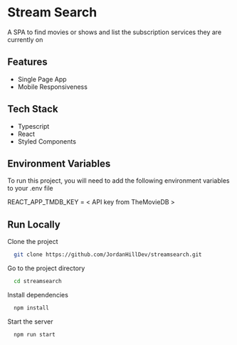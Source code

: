
# Stream Search

A SPA to find movies or shows and list the subscription services they are currently on


## Features

- Single Page App
- Mobile Responsiveness



## Tech Stack
- Typescript
- React
- Styled Components




## Environment Variables

To run this project, you will need to add the following environment variables to your .env file

REACT_APP_TMDB_KEY = < API key from TheMovieDB >




## Run Locally

Clone the project

```bash
  git clone https://github.com/JordanHillDev/streamsearch.git
```

Go to the project directory

```bash
  cd streamsearch
```

Install dependencies

```bash
  npm install
```

Start the server

```bash
  npm run start
```


